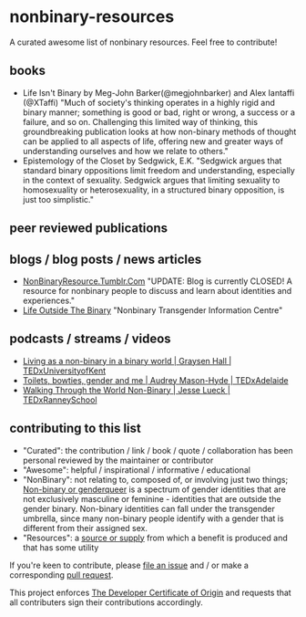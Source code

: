 # nonbinary-resources
A curated awesome list of nonbinary resources. Feel free to contribute!

## books
* Life Isn't Binary by Meg-John Barker(@megjohnbarker) and Alex Iantaffi (@XTaffi)
"Much of society's thinking operates in a highly rigid and binary manner; something is good or bad, right or wrong, a success or a failure, and so on. Challenging this limited way of thinking, this groundbreaking publication looks at how non-binary methods of thought can be applied to all aspects of life, offering new and greater ways of understanding ourselves and how we relate to others."
* Epistemology of the Closet by Sedgwick, E.K.
"Sedgwick argues that standard binary oppositions limit freedom and understanding, especially in the context of sexuality. Sedgwick argues that limiting sexuality to homosexuality or heterosexuality, in a structured binary opposition, is just too simplistic."
## peer reviewed publications

## blogs / blog posts / news articles
* [NonBinaryResource.Tumblr.Com](https://nonbinaryresource.tumblr.com/) "UPDATE: Blog is currently CLOSED! A resource for nonbinary people to discuss and learn about identities and experiences."
* [Life Outside The Binary](https://lifeoutsidethebinary.com/) "Nonbinary Transgender Information Centre"

## podcasts / streams / videos
* [Living as a non-binary in a binary world | Graysen Hall | TEDxUniversityofKent](https://www.youtube.com/watch?v=7pvLDHFCEWk)
* [Toilets, bowties, gender and me | Audrey Mason-Hyde | TEDxAdelaide](https://www.youtube.com/watch?v=NCLoNwVJA-0)
* [Walking Through the World Non-Binary | Jesse Lueck | TEDxRanneySchool](https://www.youtube.com/watch?v=OKJjwTEfaKc)

## contributing to this list
* "Curated": the contribution / link / book / quote / collaboration has been personal reviewed by the maintainer or contributor
* "Awesome": helpful / inspirational / informative / educational
* "NonBinary": not relating to, composed of, or involving just two things; [Non-binary or genderqueer](https://en.wikipedia.org/wiki/Non-binary_gender) is a spectrum of gender identities that are not exclusively masculine or feminine - identities that are outside the gender binary. Non-binary identities can fall under the transgender umbrella, since many non-binary people identify with a gender that is different from their assigned sex.
* "Resources": a [source or supply](https://en.wikipedia.org/wiki/Resource) from which a benefit is produced and that has some utility

If you're keen to contribute, please [file an issue](https://github.com/rainleander/nonbinary-resources/issues) and / or make a corresponding [pull request](https://github.com/rainleander/nonbinary-resources/pulls).

This project enforces [The Developer Certificate of Origin](https://developercertificate.org/) and requests that all contributers sign their contributions accordingly.
